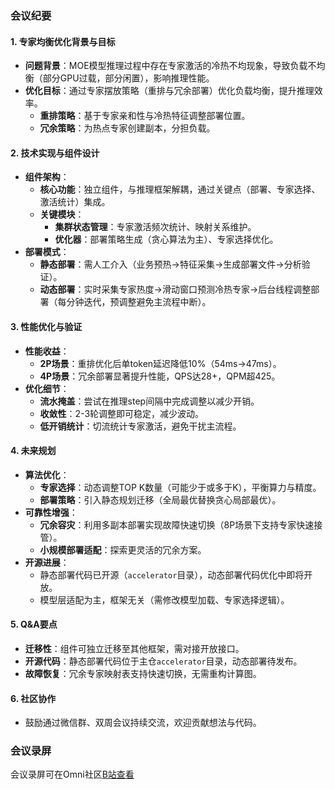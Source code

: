 ### 会议纪要

#### 1. 专家均衡优化背景与目标
- **问题背景**：MOE模型推理过程中存在专家激活的冷热不均现象，导致负载不均衡（部分GPU过载，部分闲置），影响推理性能。
- **优化目标**：通过专家摆放策略（重排与冗余部署）优化负载均衡，提升推理效率。
  - **重排策略**：基于专家亲和性与冷热特征调整部署位置。
  - **冗余策略**：为热点专家创建副本，分担负载。

#### 2. 技术实现与组件设计
- **组件架构**：
  - **核心功能**：独立组件，与推理框架解耦，通过关键点（部署、专家选择、激活统计）集成。
  - **关键模块**：
    - **集群状态管理**：专家激活频次统计、映射关系维护。
    - **优化器**：部署策略生成（贪心算法为主）、专家选择优化。
- **部署模式**：
  - **静态部署**：需人工介入（业务预热→特征采集→生成部署文件→分析验证）。
  - **动态部署**：实时采集专家热度→滑动窗口预测冷热专家→后台线程调整部署（每分钟迭代，预调整避免主流程中断）。

#### 3. 性能优化与验证
- **性能收益**：
  - **2P场景**：重排优化后单token延迟降低10%（54ms→47ms）。
  - **4P场景**：冗余部署显著提升性能，QPS达28+，QPM超425。
- **优化细节**：
  - **流水掩盖**：尝试在推理step间隔中完成调整以减少开销。
  - **收敛性**：2-3轮调整即可稳定，减少波动。
  - **低开销统计**：切流统计专家激活，避免干扰主流程。

#### 4. 未来规划
- **算法优化**：
  - **专家选择**：动态调整TOP K数量（可能少于或多于K），平衡算力与精度。
  - **部署策略**：引入静态规划迁移（全局最优替换贪心局部最优）。
- **可靠性增强**：
  - **冗余容灾**：利用多副本部署实现故障快速切换（8P场景下支持专家快速接管）。
  - **小规模部署适配**：探索更灵活的冗余方案。
- **开源进展**：
  - 静态部署代码已开源（`accelerator`目录），动态部署代码优化中即将开放。
  - 模型层适配为主，框架无关（需修改模型加载、专家选择逻辑）。

#### 5. Q&A要点
- **迁移性**：组件可独立迁移至其他框架，需对接开放接口。
- **开源代码**：静态部署代码位于主仓`accelerator`目录，动态部署待发布。
- **故障恢复**：冗余专家映射表支持快速切换，无需重构计算图。

#### 6. 社区协作
- 鼓励通过微信群、双周会议持续交流，欢迎贡献想法与代码。

### 会议录屏

会议录屏可在Omni社区[B站查看](https://www.bilibili.com/video/BV1RjuGzaEgq/)